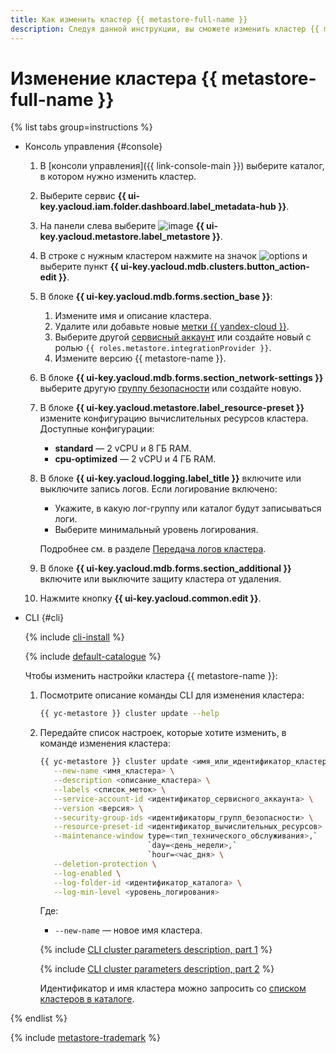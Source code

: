```yaml
---
title: Как изменить кластер {{ metastore-full-name }}
description: Следуя данной инструкции, вы сможете изменить кластер {{ metastore-full-name }}.
---
```


# Изменение кластера {{ metastore-full-name }}

{% list tabs group=instructions %}

- Консоль управления {#console}

  1. В [консоли управления]({{ link-console-main }}) выберите каталог, в котором нужно изменить кластер.
  1. Выберите сервис **{{ ui-key.yacloud.iam.folder.dashboard.label_metadata-hub }}**.
  1. На панели слева выберите ![image](../../../_assets/console-icons/database.svg) **{{ ui-key.yacloud.metastore.label_metastore }}**.
  1. В строке с нужным кластером нажмите на значок ![options](../../../_assets/console-icons/ellipsis.svg) и выберите пункт **{{ ui-key.yacloud.mdb.clusters.button_action-edit }}**.
  1. В блоке **{{ ui-key.yacloud.mdb.forms.section_base }}**:
  
        1. Измените имя и описание кластера.
        1. Удалите или добавьте новые [метки {{ yandex-cloud }}](../../../resource-manager/concepts/labels.md).
        1. Выберите другой [сервисный аккаунт](../../../iam/concepts/users/service-accounts.md) или создайте новый с ролью `{{ roles.metastore.integrationProvider }}`.
        1. Измените версию {{ metastore-name }}.

  1. В блоке **{{ ui-key.yacloud.mdb.forms.section_network-settings }}** выберите другую [группу безопасности](configure-security-group.md) или создайте новую.
  1. В блоке **{{ ui-key.yacloud.metastore.label_resource-preset }}** измените конфигурацию вычислительных ресурсов кластера. Доступные конфигурации:

        * **standard** — 2 vCPU и 8 ГБ RAM.
        * **cpu-optimized** — 2 vCPU и 4 ГБ RAM.

  1. В блоке **{{ ui-key.yacloud.logging.label_title }}** включите или выключите запись логов. Если логирование включено:
      * Укажите, в какую лог-группу или каталог будут записываться логи.
      * Выберите минимальный уровень логирования. 
      
      Подробнее см. в разделе [Передача логов кластера](logging.md).
  1. В блоке **{{ ui-key.yacloud.mdb.forms.section_additional }}** включите или выключите защиту кластера от удаления.
  1. Нажмите кнопку **{{ ui-key.yacloud.common.edit }}**.

- CLI {#cli}

  {% include [cli-install](../../../_includes/cli-install.md) %}

  {% include [default-catalogue](../../../_includes/default-catalogue.md) %}

  Чтобы изменить настройки кластера {{ metastore-name }}:

  1. Посмотрите описание команды CLI для изменения кластера:
 
      ```bash
      {{ yc-metastore }} cluster update --help
      ```

  1. Передайте список настроек, которые хотите изменить, в команде изменения кластера:

      ```bash
      {{ yc-metastore }} cluster update <имя_или_идентификатор_кластера> \
         --new-name <имя_кластера> \
         --description <описание_кластера> \
         --labels <список_меток> \
         --service-account-id <идентификатор_сервисного_аккаунта> \
         --version <версия> \
         --security-group-ids <идентификаторы_групп_безопасности> \
         --resource-preset-id <идентификатор_вычислительных_ресурсов> \
         --maintenance-window type=<тип_технического_обслуживания>,`
                              `day=<день_недели>,`
                              `hour=<час_дня> \
         --deletion-protection \
         --log-enabled \
         --log-folder-id <идентификатор_каталога> \
         --log-min-level <уровень_логирования>
      ```
      Где:

      * `--new-name` — новое имя кластера.

      {% include [CLI cluster parameters description, part 1](../../../_includes/metadata-hub/metastore-cluster-parameters-cli-part-1.md) %}

      {% include [CLI cluster parameters description, part 2](../../../_includes/metadata-hub/metastore-cluster-parameters-cli-part-2.md) %}

      Идентификатор и имя кластера можно запросить со [списком кластеров в каталоге](cluster-list.md#list-clusters).

{% endlist %}

{% include [metastore-trademark](../../../_includes/metadata-hub/metastore-trademark.md) %}
